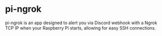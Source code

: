 # pi-ngrok
 pi-ngrok is an app designed to alert you via Discord webhook with a Ngrok TCP IP when your Raspberry Pi starts, allowing for easy SSH connections.
